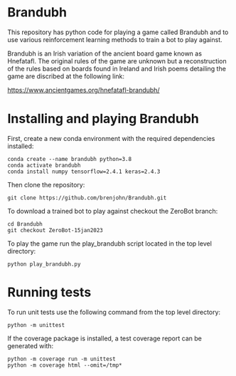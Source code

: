 # Brandubh
This repository has python code for playing a game called Brandubh and to use various reinforcement learning methods to train a bot to play against.

Brandubh is an Irish variation of the ancient board game known as Hnefatafl. The original rules of the game are unknown but a reconstruction of the rules based on boards found in Ireland and Irish poems detailing the game are discribed at the following link: 

https://www.ancientgames.org/hnefatafl-brandubh/

# Installing and playing Brandubh

First, create a new conda environment with the required dependencies installed:
```
conda create --name brandubh python=3.8
conda activate brandubh
conda install numpy tensorflow=2.4.1 keras=2.4.3
```

Then clone the repository:
```
git clone https://github.com/brenjohn/Brandubh.git
```

To download a trained bot to play against checkout the ZeroBot branch:
```
cd Brandubh
git checkout ZeroBot-15jan2023
```

To play the game run the play_brandubh script located in the top level directory:
```
python play_brandubh.py
```

# Running tests

To run unit tests use the following command from the top level directory:
```
python -m unittest
```

If the coverage package is installed, a test coverage report can be generated
with:
```
python -m coverage run -m unittest
python -m coverage html --omit=/tmp*
```
